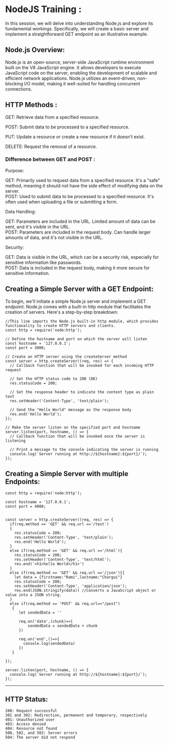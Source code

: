 # NodeJS Training : 
In this session, we will delve into understanding Node.js and explore its fundamental workings. Specifically, we will create a basic server and implement a straightforward GET endpoint as an illustrative example.

## Node.js Overview:
Node.js is an open-source, server-side JavaScript runtime environment built on the V8 JavaScript engine. It allows developers to execute JavaScript code on the server, enabling the development of scalable and efficient network applications. Node.js utilizes an event-driven, non-blocking I/O model, making it well-suited for handling concurrent connections.

## HTTP Methods : 
GET: Retrieve data from a specified resource.

POST: Submit data to be processed to a specified resource.

PUT: Update a resource or create a new resource if it doesn't exist.

DELETE: Request the removal of a resource.

### Difference between GET and POST : 

Purpose:

   GET: Primarily used to request data from a specified resource. It's a "safe" method, meaning it should not have the side effect of modifying data on the server.<br/>
   POST: Used to submit data to be processed to a specified resource. It's often used when uploading a file or submitting a form.<br/>

Data Handling:

  GET: Parameters are included in the URL. Limited amount of data can be sent, and it's visible in the URL.<br/>
  POST: Parameters are included in the request body. Can handle larger amounts of data, and it's not visible in the URL.<br/>

Security:

  GET: Data is visible in the URL, which can be a security risk, especially for sensitive information like passwords.<br/>
  POST: Data is included in the request body, making it more secure for sensitive information.

## Creating a Simple Server with a GET Endpoint:
To begin, we'll initiate a simple Node.js server and implement a GET endpoint. Node.js comes with a built-in http module that facilitates the creation of servers. Here's a step-by-step breakdown: 

```
//This line imports the Node.js built-in http module, which provides functionality to create HTTP servers and clients.
const http = require('node:http');

// Define the hostname and port on which the server will listen
const hostname = '127.0.0.1';
const port = 3000;

// Create an HTTP server using the createServer method
const server = http.createServer((req, res) => {
  // Callback function that will be invoked for each incoming HTTP request

  // Set the HTTP status code to 200 (OK)
  res.statusCode = 200;

  // Set the response header to indicate the content type as plain text
  res.setHeader('Content-Type', 'text/plain');

  // Send the "Hello World" message as the response body
  res.end('Hello World');
});

// Make the server listen on the specified port and hostname
server.listen(port, hostname, () => {
  // Callback function that will be invoked once the server is listening

  // Print a message to the console indicating the server is running
  console.log(`Server running at http://${hostname}:${port}/`);
});
```

## Creating a Simple Server with multiple Endpoints:
```
const http = require('node:http');

const hostname = '127.0.0.1';
const port = 4000;


const server = http.createServer((req, res) => {
  if(req.method == 'GET' && req.url =='/text')
  {
    res.statusCode = 200;
    res.setHeader('Content-Type', 'text/plain');
    res.end('Hello World');
  }
  else if(req.method == 'GET' && req.url =='/html'){
    res.statusCode = 200;
    res.setHeader('Content-Type', 'text/html');
    res.end('<h1>hello World</h1>')
  }
  else if(req.method == 'GET' && req.url =='/json'){{
    let data = {firstname:"Rami",lastname:"Chargui"}
    res.statusCode = 200;
    res.setHeader('Content-Type', 'application/json');
    res.end(JSON.stringify(data)) //Converts a JavaScript object or value into a JSON string.
  }
  else if(req.method == 'POST' && req.url=="/post")
   {
      let sendedData = ''

      req.on('data',(chunk)=>{
          sendedData = sendedData + chunk
      })

      req.on('end',()=>{
        console.log(sendedData)
      })
   }
  
});

server.listen(port, hostname, () => {
  console.log(`Server running at http://${hostname}:${port}/`);
});
```
---
## HTTP Status:
    200: Request successful
    301 and 302: Redirection, permanent and temporary, respectively
    401: Unauthorized user
    403: Access denied
    404: Resource not found
    500, 502, and 503: Server errors
    504: The server did not respond
